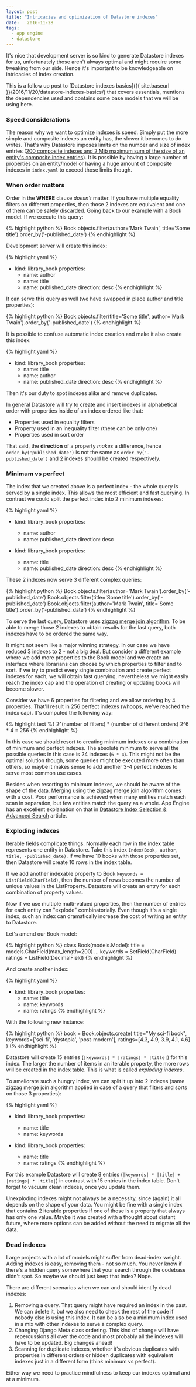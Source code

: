 ```yaml
---
layout: post
title: "Intricacies and optimization of Datastore indexes"
date:   2016-11-28
tags:
  - app engine
  - datastore
---
```


It's nice that development server is so kind to generate Datastore indexes for us, unfortunately those aren't always optimal and might require some tweaking from our side. Hence it's important to be knowledgeable on intricacies of index creation.

This is a follow up post to [Datastore indexes basics]({{ site.baseurl }}/2016/11/20/datastore-indexes-basics/) that covers essentials, mentions the dependencies used and contains some base models that we will be using here.

### Speed considerations

The reason why we want to optimize indexes is speed. Simply put the more simple and composite indexes an entity has, the slower it becomes to do writes. That's why Datastore imposes limits on the number and size of index entries ([200 composite indexes and 2 Mib maximum sum of the size of an entity's composite index entries](https://cloud.google.com/datastore/docs/concepts/limits)). It is possible by having a large number of properties on an entity/model or having a huge amount of composite indexes in `index.yaml` to exceed those limits though.

### When order matters

Order in the **WHERE** clause *doesn't* matter. If you have multiple equality filters on different properties, then those 2 indexes are equivalent and one of them can be safely discarded. Going back to our example with a Book model. If we execute this query:

{% highlight python %}
Book.objects.filter(author='Mark Twain', title='Some title').order_by('-published_date')
{% endhighlight %}

Development server will create this index:

{% highlight yaml %}
- kind: library_book
  properties:
  - name: author
  - name: title
  - name: published_date
    direction: desc
{% endhighlight %}

It can serve this query as well (we have swapped in place author and title properties):

{% highlight python %}
Book.objects.filter(title='Some title', author='Mark Twain').order_by('-published_date')
{% endhighlight %}

It is possible to confuse automatic index creation and make it also create this index:

{% highlight yaml %}
- kind: library_book
  properties:
  - name: title
  - name: author
  - name: published_date
    direction: desc
{% endhighlight %}

Then it's our duty to spot indexes alike and remove duplicates.

In general Datastore will try to create and insert indexes in alphabetical order with properties inside of an index ordered like that:

* Properties used in equality filters
* Property used in an inequality filter (there can be only one)
* Properties used in sort order

That said, the **direction** of a property *makes* a difference, hence `order_by('published_date')` is not the same as `order_by('-published_date')` and 2 indexes should be created respectively.


### Minimum vs perfect

The index that we created above is a perfect index - the whole query is served by a single index. This allows the most efficient and fast querying. In contrast we could split the perfect index into 2 minimum indexes:

{% highlight yaml %}
- kind: library_book
  properties:
  - name: author
  - name: published_date
    direction: desc

- kind: library_book
  properties:
  - name: title
  - name: published_date
    direction: desc
{% endhighlight %}

These 2 indexes now serve 3 different complex queries:

{% highlight python %}
Book.objects.filter(author='Mark Twain').order_by('-published_date')
Book.objects.filter(title='Some title').order_by('-published_date')
Book.objects.filter(author='Mark Twain', title='Some title').order_by('-published_date')
{% endhighlight %}

To serve the last query, Datastore uses [zigzag merge join algorithm](http://www.youtube.com/watch?v=ofhEyDBpngM). To be able to merge those 2 indexes to obtain results for the last query, both indexes have to be ordered the same way.

It might not seem like a major winning strategy. In our case we have reduced 3 indexes to 2 - not a big deal. But consider a different example where we add more properties to the Book model and we create an interface where librarians can choose by which properties to filter and to sort. If we try to predict every single combination and create perfect indexes for each, we will obtain fast querying, nevertheless we might easily reach the index cap and the operation of creating or updating books will become slower.

Consider we have 6 properties for filtering and we allow ordering by 4 properties. That'll result in 256 perfect indexes (whoops, we've reached the index cap). It's computed the following way:

{% highlight text %}
2^(number of filters) * (number of different orders)
2^6 * 4 = 256
{% endhighlight %}

In this case we should resort to creating minimum indexes or a combination of minimum and perfect indexes. The absolute minimum to serve all the possible queries in this case is 24 indexes (`6 * 4`). This might not be the optimal solution though, some queries might be executed more often than others, so maybe it makes sense to add another 3-4 perfect indexes to serve most common use cases.

Besides when resorting to minimum indexes, we should be aware of the shape of the data. Merging using the zigzag merge join algorithm comes with a cost. Poor performance is achieved when many entities match each scan in separation, but few entities match the query as a whole. App Engine has an excellent explanation on that in [Datastore Index Selection & Advanced Search](https://cloud.google.com/appengine/articles/indexselection) article.

### Exploding indexes

Iterable fields complicate things. Normally each row in the index table represents one entity in Datastore. Take this index `Index(Book, author, title, -published_date)`. If we have 10 books with those properties set, then Datastore will create 10 rows in the index table.

If we add another indexable property to Book `keywords = ListField(CharField)`, then the number of rows becomes the number of unique values in the ListProperty. Datastore will create an entry for each combination of property values.

Now if we use multiple multi-valued properties, then the number of entries for each entity can "explode" combinatorially. Even though it's a single index, such an index can dramatically increase the cost of writing an entity to Datastore.

Let's amend our Book model:

{% highlight python %}
class Book(models.Model):
    title = models.CharField(max_length=200)
    ...
    keywords = SetField(CharField)
    ratings = ListField(DecimalField)
{% endhighlight %}

And create another index:

{% highlight yaml %}
- kind: library_book
  properties:
  - name: title
  - name: keywords
  - name: ratings
{% endhighlight %}

With the following new instance:

{% highlight python %}
book = Book.objects.create(
    title="My sci-fi book",
    keywords=['sci-fi', 'dystopia', 'post-modern'],
    ratings=[4.3, 4.9, 3.9, 4.1, 4.6]
)
{% endhighlight %}


Datastore will create 15 entries (`|keywords| * |ratings| * |title|`) for this index. The larger the number of items in an iterable property, the more rows will be created in the index table. This is what is called *exploding indexes*.

To ameliorate such a hungry index, we can split it up into 2 indexes (same zigzag merge join algorithm applied in case of a query that filters and sorts on those 3 properties):

{% highlight yaml %}
- kind: library_book
  properties:
  - name: title
  - name: keywords

- kind: library_book
  properties:
  - name: title
  - name: ratings
{% endhighlight %}

For this example Datastore will create 8 entries (`|keywords| * |title| + |ratings| * |title|`) in contrast with 15 entries in the index table. Don't forget to vacuum clean indexes, once you update them.

Unexploding indexes might not always be a necessity, since (again) it all depends on the shape of your data. You might be fine with a single index that contains 2 iterable properties if one of those is a property that always has only one value. Maybe it was created with a thought about distant future, where more options can be added without the need to migrate all the data.

### Dead indexes

Large projects with a lot of models might suffer from dead-index weight. Adding indexes is easy, removing them - not so much. You never know if there's a hidden query somewhere that your search through the codebase didn't spot. So maybe we should just keep that index? Nope.

There are different scenarios when we can and should identify dead indexes:

1. Removing a query. That query might have required an index in the past. We can delete it, but we also need to check the rest of the code if nobody else is using this index. It can be also be a minimum index used in a mix with other indexes to serve a complex query.
2. Changing Django Meta class ordering. This kind of change will have repercussions all over the code and most probably all the indexes will have to be updated. Big changes ahead!
3. Scanning for duplicate indexes, whether it's obvious duplicates with properties in different orders or hidden duplicates with equivalent indexes just in a different form (think minimum vs perfect).

Either way we need to practice mindfulness to keep our indexes optimal and at a minimum.
